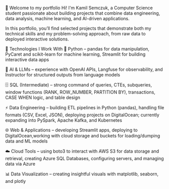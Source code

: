 👋 Welcome to my portfolio
Hi! I'm Kamil Semczuk, a Computer Science student passionate about building projects that combine data engineering, data analysis, machine learning, and AI-driven applications.

In this portfolio, you’ll find selected projects that demonstrate both my technical skills and my problem-solving approach, from raw data to deployed interactive solutions.

🔧 Technologies I Work With
🐍 Python – pandas for data manipulation, PyCaret and scikit-learn for machine learning, Streamlit for building interactive data apps

🧠 AI & LLMs – experience with OpenAI APIs, Langfuse for observability, and Instructor for structured outputs from language models

🗄️ SQL (Intermediate) – strong command of queries, CTEs, subqueries, window functions (RANK, ROW_NUMBER, PARTITION BY), transactions, CASE WHEN logic, and table design

⚡ Data Engineering – building ETL pipelines in Python (pandas), handling file formats (CSV, Excel, JSON), deploying projects on DigitalOcean; currently expanding into PySpark, Apache Kafka, and Kubernetes

🌐 Web & Applications – developing Streamlit apps, deploying to DigitalOcean,working with cloud storage and buckets for loading/dumping data and ML models

☁️ Cloud Tools – using boto3 to interact with AWS S3 for data storage and retrieval,
creating Azure SQL Databases, configuring servers, and managing data via Azure 


📊 Data Visualization – creating insightful visuals with matplotlib, seaborn, and plotly

